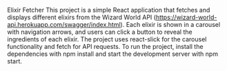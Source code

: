 Elixir Fetcher
This project is a simple React application that fetches and displays different elixirs from the Wizard World API (https://wizard-world-api.herokuapp.com/swagger/index.html). Each elixir is shown in a carousel with navigation arrows, and users can click a button to reveal the ingredients of each elixir. The project uses react-slick for the carousel functionality and fetch for API requests. To run the project, install the dependencies with npm install and start the development server with npm start.
